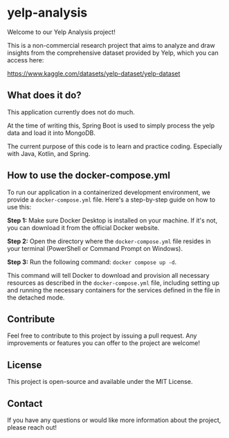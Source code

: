 # yelp-analysis

Welcome to our Yelp Analysis project! 

This is a non-commercial research project that aims to analyze
and draw insights from the comprehensive dataset provided by Yelp,
which you can access here: 

https://www.kaggle.com/datasets/yelp-dataset/yelp-dataset

## What does it do?

This application currently does not do much.

At the time of writing this, Spring Boot is used to simply process the yelp data
and load it into MongoDB.

The current purpose of this code is to learn and practice coding. Especially with Java, Kotlin, and Spring.

## How to use the docker-compose.yml

To run our application in a containerized development environment, we provide a `docker-compose.yml` file. Here's a step-by-step guide on how to use this:

**Step 1:** Make sure Docker Desktop is installed on your machine. If it's not, you can download it from the official Docker website.

**Step 2:** Open the directory where the `docker-compose.yml` file resides in your terminal (PowerShell or Command Prompt on Windows).

**Step 3:** Run the following command: `docker compose up -d`.

This command will tell Docker to download and provision all necessary resources as described in the `docker-compose.yml` file, including setting up and running the necessary containers for the services defined in the file in the detached mode.

## Contribute

Feel free to contribute to this project by issuing a pull request. Any improvements or features you can offer to the project are welcome!

## License

This project is open-source and available under the MIT License.

## Contact

If you have any questions or would like more information about the project, please reach out!

